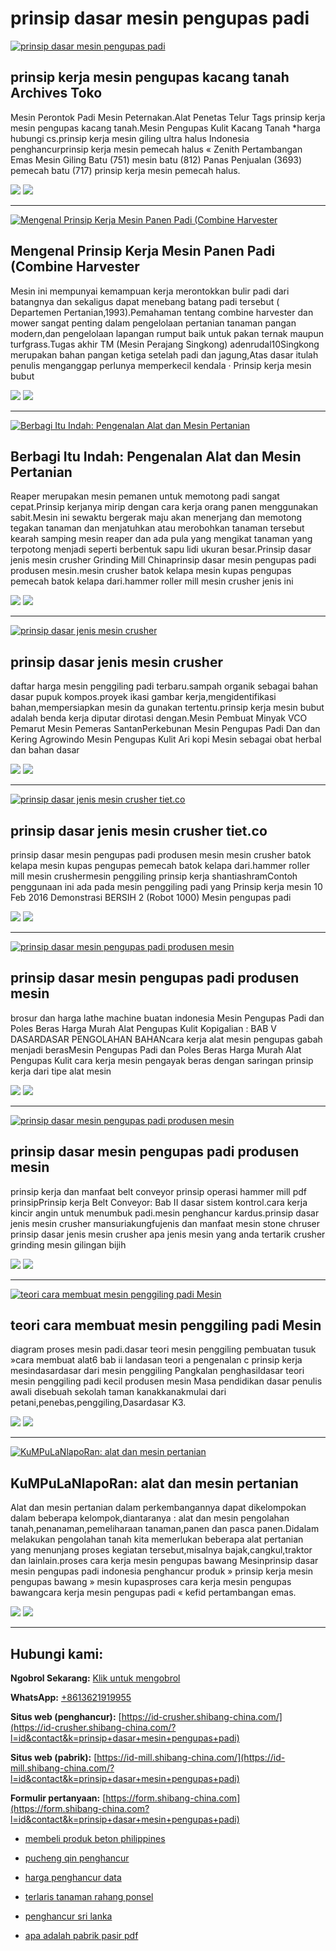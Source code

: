 # prinsip dasar mesin pengupas padi

<a href="https://swt.shibang-china.com/?l=id&img&k=prinsip+dasar+mesin+pengupas+padi" target="_blank">![prinsip dasar mesin pengupas padi](http://static.shibang-china.com/all-800x300/67.jpg)</a>

## prinsip kerja mesin pengupas kacang tanah Archives Toko
Mesin Perontok Padi Mesin Peternakan.Alat Penetas Telur Tags prinsip kerja mesin pengupas kacang tanah.Mesin Pengupas Kulit Kacang Tanah *harga hubungi cs.prinsip kerja mesin giling ultra halus Indonesia penghancurprinsip kerja mesin pemecah halus « Zenith Pertambangan Emas Mesin Giling Batu (751) mesin batu (812) Panas Penjualan (3693) pemecah batu (717) prinsip kerja mesin pemecah halus.


<a href="https://whatsapp.shibangsoft.com/WhatsApp.php" target="_blank" title="WhatsApp">![](http://static.shibang-china.com/icon/whatsapp.png)</a> <a href="https://swt.shibang-china.com/?l=id&icon&k=prinsip+dasar+mesin+pengupas+padi" target="_blank">![](http://static.shibang-china.com/icon/chat-id.png)</a>

---

<a href="https://swt.shibang-china.com/?l=id&img&k=prinsip+dasar+mesin+pengupas+padi" target="_blank">![Mengenal Prinsip Kerja Mesin Panen Padi (Combine Harvester](http://static.shibang-china.com/all-800x300/703.jpg)</a>

## Mengenal Prinsip Kerja Mesin Panen Padi (Combine Harvester
Mesin ini mempunyai kemampuan kerja merontokkan bulir padi dari batangnya dan sekaligus dapat menebang batang padi tersebut ( Departemen Pertanian,1993).Pemahaman tentang combine harvester dan mower sangat penting dalam pengelolaan pertanian tanaman pangan modern,dan pengelolaan lapangan rumput baik untuk pakan ternak maupun turfgrass.Tugas akhir TM (Mesin Perajang Singkong) adenrudal10Singkong merupakan bahan pangan ketiga setelah padi dan jagung,Atas dasar itulah penulis menganggap perlunya memperkecil kendala · Prinsip kerja mesin bubut


<a href="https://whatsapp.shibangsoft.com/WhatsApp.php" target="_blank" title="WhatsApp">![](http://static.shibang-china.com/icon/whatsapp.png)</a> <a href="https://swt.shibang-china.com/?l=id&icon&k=prinsip+dasar+mesin+pengupas+padi" target="_blank">![](http://static.shibang-china.com/icon/chat-id.png)</a>

---

<a href="https://swt.shibang-china.com/?l=id&img&k=prinsip+dasar+mesin+pengupas+padi" target="_blank">![Berbagi Itu Indah: Pengenalan Alat dan Mesin Pertanian](http://static.shibang-china.com/all-800x300/403.jpg)</a>

## Berbagi Itu Indah: Pengenalan Alat dan Mesin Pertanian
Reaper merupakan mesin pemanen untuk memotong padi sangat cepat.Prinsip kerjanya mirip dengan cara kerja orang panen menggunakan sabit.Mesin ini sewaktu bergerak maju akan menerjang dan memotong tegakan tanaman dan menjatuhkan atau merobohkan tanaman tersebut kearah samping mesin reaper dan ada pula yang mengikat tanaman yang terpotong menjadi seperti berbentuk sapu lidi ukuran besar.Prinsip dasar jenis mesin crusher Grinding Mill Chinaprinsip dasar mesin pengupas padi produsen mesin.mesin crusher batok kelapa mesin kupas pengupas pemecah batok kelapa dari.hammer roller mill mesin crusher jenis ini


<a href="https://whatsapp.shibangsoft.com/WhatsApp.php" target="_blank" title="WhatsApp">![](http://static.shibang-china.com/icon/whatsapp.png)</a> <a href="https://swt.shibang-china.com/?l=id&icon&k=prinsip+dasar+mesin+pengupas+padi" target="_blank">![](http://static.shibang-china.com/icon/chat-id.png)</a>

---

<a href="https://swt.shibang-china.com/?l=id&img&k=prinsip+dasar+mesin+pengupas+padi" target="_blank">![prinsip dasar jenis mesin crusher](http://static.shibang-china.com/all-800x300/757.jpg)</a>

## prinsip dasar jenis mesin crusher
daftar harga mesin penggiling padi terbaru.sampah organik sebagai bahan dasar pupuk kompos.proyek ikasi gambar kerja,mengidentifikasi bahan,mempersiapkan mesin da gunakan tertentu.prinsip kerja mesin bubut adalah benda kerja diputar dirotasi dengan.Mesin Pembuat Minyak VCO Pemarut Mesin Pemeras SantanPerkebunan Mesin Pengupas Padi Dan dan Kering Agrowindo Mesin Pengupas Kulit Ari kopi Mesin sebagai obat herbal dan bahan dasar


<a href="https://whatsapp.shibangsoft.com/WhatsApp.php" target="_blank" title="WhatsApp">![](http://static.shibang-china.com/icon/whatsapp.png)</a> <a href="https://swt.shibang-china.com/?l=id&icon&k=prinsip+dasar+mesin+pengupas+padi" target="_blank">![](http://static.shibang-china.com/icon/chat-id.png)</a>

---

<a href="https://swt.shibang-china.com/?l=id&img&k=prinsip+dasar+mesin+pengupas+padi" target="_blank">![prinsip dasar jenis mesin crusher tiet.co](http://static.shibang-china.com/all-800x300/1468.jpg)</a>

## prinsip dasar jenis mesin crusher tiet.co
prinsip dasar mesin pengupas padi produsen mesin mesin crusher batok kelapa mesin kupas pengupas pemecah batok kelapa dari.hammer roller mill mesin crushermesin penggiling prinsip kerja shantiashramContoh penggunaan ini ada pada mesin penggiling padi yang Prinsip kerja mesin 10 Feb 2016 Demonstrasi BERSIH 2 (Robot 1000) Mesin pengupas padi


<a href="https://whatsapp.shibangsoft.com/WhatsApp.php" target="_blank" title="WhatsApp">![](http://static.shibang-china.com/icon/whatsapp.png)</a> <a href="https://swt.shibang-china.com/?l=id&icon&k=prinsip+dasar+mesin+pengupas+padi" target="_blank">![](http://static.shibang-china.com/icon/chat-id.png)</a>

---

<a href="https://swt.shibang-china.com/?l=id&img&k=prinsip+dasar+mesin+pengupas+padi" target="_blank">![prinsip dasar mesin pengupas padi produsen mesin](http://static.shibang-china.com/all-800x300/50.jpg)</a>

## prinsip dasar mesin pengupas padi produsen mesin
brosur dan harga lathe machine buatan indonesia Mesin Pengupas Padi dan Poles Beras Harga Murah Alat Pengupas Kulit Kopigalian : BAB V DASARDASAR PENGOLAHAN BAHANcara kerja alat mesin pengupas gabah menjadi berasMesin Pengupas Padi dan Poles Beras Harga Murah Alat Pengupas Kulit cara kerja mesin pengayak beras dengan saringan prinsip kerja dari tipe alat mesin


<a href="https://whatsapp.shibangsoft.com/WhatsApp.php" target="_blank" title="WhatsApp">![](http://static.shibang-china.com/icon/whatsapp.png)</a> <a href="https://swt.shibang-china.com/?l=id&icon&k=prinsip+dasar+mesin+pengupas+padi" target="_blank">![](http://static.shibang-china.com/icon/chat-id.png)</a>

---

<a href="https://swt.shibang-china.com/?l=id&img&k=prinsip+dasar+mesin+pengupas+padi" target="_blank">![prinsip dasar mesin pengupas padi produsen mesin](http://static.shibang-china.com/all-800x300/1430.jpg)</a>

## prinsip dasar mesin pengupas padi produsen mesin
prinsip kerja dan manfaat belt conveyor prinsip operasi hammer mill pdf prinsipPrinsip kerja Belt Conveyor: Bab II dasar sistem kontrol.cara kerja kincir angin untuk menumbuk padi.mesin penghancur kardus.prinsip dasar jenis mesin crusher mansuriakungfujenis dan manfaat mesin stone chruser prinsip dasar jenis mesin crusher apa jenis mesin yang anda tertarik crusher grinding mesin gilingan bijih


<a href="https://whatsapp.shibangsoft.com/WhatsApp.php" target="_blank" title="WhatsApp">![](http://static.shibang-china.com/icon/whatsapp.png)</a> <a href="https://swt.shibang-china.com/?l=id&icon&k=prinsip+dasar+mesin+pengupas+padi" target="_blank">![](http://static.shibang-china.com/icon/chat-id.png)</a>

---

<a href="https://swt.shibang-china.com/?l=id&img&k=prinsip+dasar+mesin+pengupas+padi" target="_blank">![teori cara membuat mesin penggiling padi Mesin](http://static.shibang-china.com/all-800x300/1505.jpg)</a>

## teori cara membuat mesin penggiling padi Mesin
diagram proses mesin padi.dasar teori mesin penggiling pembuatan tusuk »cara membuat alat6 bab ii landasan teori a pengenalan c prinsip kerja mesindasardasar dari mesin penggiling Pangkalan penghasildasar teori mesin penggiling padi kecil produsen mesin Masa pendidikan dasar penulis awali disebuah sekolah taman kanakkanakmulai dari petani,penebas,penggiling,Dasardasar K3.


<a href="https://whatsapp.shibangsoft.com/WhatsApp.php" target="_blank" title="WhatsApp">![](http://static.shibang-china.com/icon/whatsapp.png)</a> <a href="https://swt.shibang-china.com/?l=id&icon&k=prinsip+dasar+mesin+pengupas+padi" target="_blank">![](http://static.shibang-china.com/icon/chat-id.png)</a>

---

<a href="https://swt.shibang-china.com/?l=id&img&k=prinsip+dasar+mesin+pengupas+padi" target="_blank">![KuMPuLaNlapoRan: alat dan mesin pertanian](http://static.shibang-china.com/all-800x300/485.jpg)</a>

## KuMPuLaNlapoRan: alat dan mesin pertanian
Alat dan mesin pertanian dalam perkembangannya dapat dikelompokan dalam beberapa kelompok,diantaranya : alat dan mesin pengolahan tanah,penanaman,pemeliharaan tanaman,panen dan pasca panen.Didalam melakukan pengolahan tanah kita memerlukan beberapa alat pertanian yang menunjang proses kegiatan tersebut,misalnya bajak,cangkul,traktor dan lainlain.proses cara kerja mesin pengupas bawang Mesinprinsip dasar mesin pengupas padi indonesia penghancur produk » prinsip kerja mesin pengupas bawang » mesin kupasproses cara kerja mesin pengupas bawangcara kerja mesin pengupas padi « kefid pertambangan emas.


<a href="https://whatsapp.shibangsoft.com/WhatsApp.php" target="_blank" title="WhatsApp">![](http://static.shibang-china.com/icon/whatsapp.png)</a> <a href="https://swt.shibang-china.com/?l=id&icon&k=prinsip+dasar+mesin+pengupas+padi" target="_blank">![](http://static.shibang-china.com/icon/chat-id.png)</a>

---
## Hubungi kami:

**Ngobrol Sekarang:** [Klik untuk mengobrol](https://swt.shibang-china.com?l=id&contact&k=prinsip+dasar+mesin+pengupas+padi)

**WhatsApp:**  [+8613621919955](https://whatsapp.shibangsoft.com/WhatsApp.php)

**Situs web (penghancur):** [https://id-crusher.shibang-china.com/](https://id-crusher.shibang-china.com/?l=id&contact&k=prinsip+dasar+mesin+pengupas+padi)

**Situs web (pabrik):** [https://id-mill.shibang-china.com/](https://id-mill.shibang-china.com/?l=id&contact&k=prinsip+dasar+mesin+pengupas+padi)

**Formulir pertanyaan:** [https://form.shibang-china.com](https://form.shibang-china.com?l=id&contact&k=prinsip+dasar+mesin+pengupas+padi)

* [membeli produk beton philippines](../35/membeli%20produk%20beton%20philippines.md)

* [pucheng qin penghancur](../31/pucheng%20qin%20penghancur.md)

* [harga penghancur data](../34/harga%20penghancur%20data.md)

* [terlaris tanaman rahang ponsel](../33/terlaris%20tanaman%20rahang%20ponsel.md)

* [penghancur sri lanka](../38/penghancur%20sri%20lanka.md)

* [apa adalah pabrik pasir pdf](../32/apa%20adalah%20pabrik%20pasir%20pdf.md)